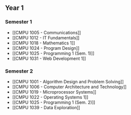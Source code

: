 
## Year 1
### Semester 1
- [[CMPU 1005  - Communications]]
- [[CMPU 1012 - IT Fundamentals]]
- [[CMPU 1018 - Mathematics 1]]
- [[CMPU 1024 - Program Design]]
- [[CMPU 1025 - Programming 1 (Sem. 1)]]
- [[CMPU 1031 - Web Development 1]]

### Semester 2
- [[CMPU 1001 - Algorithm Design and Problem Solving]]
- [[CMPU 1006 - Computer Architecture and Technology]]
- [[CMPU 1019 - Microprocessor Systems]]
- [[CMPU 1022 - Operating Systems 1]]
- [[CMPU 1025 - Programming 1 (Sem. 2)]]
- [[CMPU 1039 - Data Exploration]]